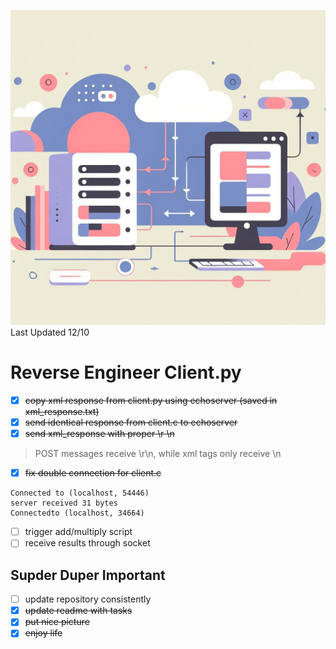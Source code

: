 ![server](images/designer.png)
Last Updated 12/10
# Reverse Engineer Client.py
- [x] ~~copy xml response from client.py using echoserver (saved in xml_response.txt)~~
- [x] ~~send identical response from client.c to echoserver~~
- [x] ~~send xml_response with proper \r \n~~
> POST messages receive \r\n, while xml tags only receive \n
- [x] ~~fix double connection for client.c~~
```
Connected to (localhost, 54446)
server received 31 bytes
Connectedto (localhost, 34664)
```
- [ ] trigger add/multiply script
- [ ] receive results through socket

## Supder Duper Important
- [ ] update repository consistently
- [x] ~~update readme with tasks~~
- [x] ~~put nice picture~~
- [x] ~~enjoy life~~
